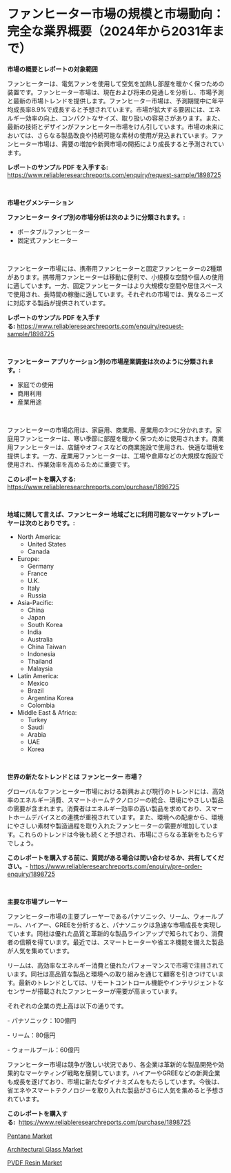 <p><h1>ファンヒーター市場の規模と市場動向：完全な業界概要（2024年から2031年まで）</h1></p><p><strong>市場の概要とレポートの対象範囲</strong></p>
<p><p>ファンヒーターは、電気ファンを使用して空気を加熱し部屋を暖かく保つための装置です。ファンヒーター市場は、現在および将来の見通しを分析し、市場予測と最新の市場トレンドを提供します。ファンヒーター市場は、予測期間中に年平均成長率8.9%で成長すると予想されています。市場が拡大する要因には、エネルギー効率の向上、コンパクトなサイズ、取り扱いの容易さがあります。また、最新の技術とデザインがファンヒーター市場をけん引しています。市場の未来においては、さらなる製品改良や持続可能な素材の使用が見込まれています。ファンヒーター市場は、需要の増加や新興市場の開拓により成長すると予測されています。</p></p>
<p><strong>レポートのサンプル PDF を入手する:</strong> <a href="https://www.reliableresearchreports.com/enquiry/request-sample/1898725">https://www.reliableresearchreports.com/enquiry/request-sample/1898725</a></p>
<p>&nbsp;</p>
<p><strong>市場セグメンテーション</strong></p>
<p><strong>ファンヒーター タイプ別の市場分析は次のように分類されます。:</strong></p>
<p><ul><li>ポータブルファンヒーター</li><li>固定式ファンヒーター</li></ul></p>
<p>&nbsp;</p>
<p><p>ファンヒーター市場には、携帯用ファンヒーターと固定ファンヒーターの2種類があります。携帯用ファンヒーターは移動に便利で、小規模な空間や個人の使用に適しています。一方、固定ファンヒーターはより大規模な空間や居住スペースで使用され、長時間の稼働に適しています。それぞれの市場では、異なるニーズに対応する製品が提供されています。</p></p>
<p><strong>レポートのサンプル PDF を入手する:</strong>&nbsp;<a href="https://www.reliableresearchreports.com/enquiry/request-sample/1898725">https://www.reliableresearchreports.com/enquiry/request-sample/1898725</a></p>
<p>&nbsp;</p>
<p><strong> ファンヒーター アプリケーション別の市場産業調査は次のように分類されます。:</strong></p>
<p><ul><li>家庭での使用</li><li>商用利用</li><li>産業用途</li></ul></p>
<p>&nbsp;</p>
<p><p>ファンヒーターの市場応用は、家庭用、商業用、産業用の3つに分かれます。家庭用ファンヒーターは、寒い季節に部屋を暖かく保つために使用されます。商業用ファンヒーターは、店舗やオフィスなどの商業施設で使用され、快適な環境を提供します。一方、産業用ファンヒーターは、工場や倉庫などの大規模な施設で使用され、作業効率を高めるために重要です。</p></p>
<p><strong>このレポートを購入する:</strong>&nbsp; <a href="https://www.reliableresearchreports.com/purchase/1898725">https://www.reliableresearchreports.com/purchase/1898725</a></p>
<p>&nbsp;</p>
<p><strong>地域に関して言えば、ファンヒーター 地域ごとに利用可能なマーケットプレーヤーは次のとおりです。:</strong></p>
<p><ul>
    <li>
        North America:
        <ul>
            <li>United States</li>
            <li>Canada</li>
        </ul>
    </li>
    <li>
        Europe:
        <ul>
            <li>Germany</li>
            <li>France</li>
            <li>U.K.</li>
            <li>Italy</li>
            <li>Russia</li>
        </ul>
    </li>
    <li>
        Asia-Pacific:
        <ul>
            <li>China</li>
            <li>Japan</li>
            <li>South Korea</li>
            <li>India</li>
            <li>Australia</li>
            <li>China Taiwan</li>
            <li>Indonesia</li>
            <li>Thailand</li>
            <li>Malaysia</li>
        </ul>
    </li>
    <li>
        Latin America:
        <ul>
            <li>Mexico</li>
            <li>Brazil</li>
            <li>Argentina Korea</li>
            <li>Colombia</li>
        </ul>
    </li>
    <li>
        Middle East & Africa:
        <ul>
            <li>Turkey</li>
            <li>Saudi</li>
            <li>Arabia</li>
            <li>UAE</li>
            <li>Korea</li>
        </ul>
    </li>
    </ul></p>
<p>&nbsp;</p>
<p><strong>世界の新たなトレンドとは ファンヒーター 市場？</strong></p>
<p><p>グローバルなファンヒーター市場における新興および現行のトレンドには、高効率のエネルギー消費、スマートホームテクノロジーの統合、環境にやさしい製品の需要が含まれます。消費者はエネルギー効率の高い製品を求めており、スマートホームデバイスとの連携が重視されています。また、環境への配慮から、環境にやさしい素材や製造過程を取り入れたファンヒーターの需要が増加しています。これらのトレンドは今後も続くと予想され、市場にさらなる革新をもたらすでしょう。</p></p>
<p><strong>このレポートを購入する前に、質問がある場合は問い合わせるか、共有してください。</strong>- <a href="https://www.reliableresearchreports.com/enquiry/pre-order-enquiry/1898725">https://www.reliableresearchreports.com/enquiry/pre-order-enquiry/1898725</a></p>
<p>&nbsp;</p>
<p><strong>主要な市場プレーヤー</strong></p>
<p><p>ファンヒーター市場の主要プレーヤーであるパナソニック、リーム、ウォールプール、ハイアー、GREEを分析すると、パナソニックは急速な市場成長を実現しています。同社は優れた品質と革新的な製品ラインアップで知られており、消費者の信頼を得ています。最近では、スマートヒーターや省エネ機能を備えた製品が人気を集めています。</p><p>リームは、高効率なエネルギー消費と優れたパフォーマンスで市場で注目されています。同社は高品質な製品と環境への取り組みを通じて顧客を引きつけています。最新のトレンドとしては、リモートコントロール機能やインテリジェントなセンサーが搭載されたファンヒーターが需要が高まっています。</p><p>それぞれの企業の売上高は以下の通りです。</p><p>- パナソニック：100億円</p><p>- リーム：80億円</p><p>- ウォールプール：60億円</p><p>ファンヒーター市場は競争が激しい状況であり、各企業は革新的な製品開発や効果的なマーケティング戦略を展開しています。ハイアーやGREEなどの新興企業も成長を遂げており、市場に新たなダイナミズムをもたらしています。今後は、省エネやスマートテクノロジーを取り入れた製品がさらに人気を集めると予想されています。</p></p>
<p><strong>このレポートを購入する:</strong>&nbsp;&nbsp;<a href="https://www.reliableresearchreports.com/purchase/1898725">https://www.reliableresearchreports.com/purchase/1898725</a></p>
<p><p><a href="https://github.com/angelajermaine/Market-Research-Report-List-2/blob/main/pentane-market.md">Pentane Market</a></p><p><a href="https://github.com/shotows/Market-Research-Report-List-1/blob/main/architectural-glass-market.md">Architectural Glass Market</a></p><p><a href="https://github.com/beatblasta/Market-Research-Report-List-2/blob/main/pvdf-resin-market.md">PVDF Resin Market</a></p></p>